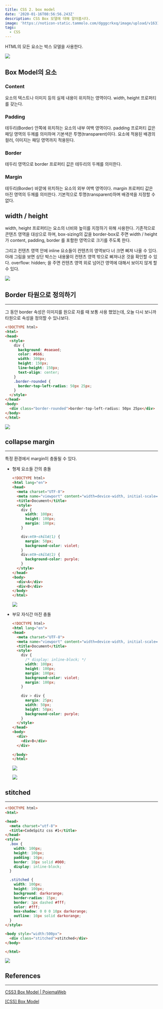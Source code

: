 ```yaml
---
title: CSS 2. box model
date: '2020-01-16T08:56:56.243Z'
description: CSS Box 모델에 대해 알아봅시다.
image: 'https://noticon-static.tammolo.com/dgggcrkxq/image/upload/v1631952589/tlog/cover/css-cover_eiiwob.jpg'
tags:
  - CSS
---
```


HTML의 모든 요소는 박스 모델을 사용한다.

![](https://res.cloudinary.com/dgggcrkxq/image/upload/v1631952584/tlog/box-model_cwmuxn.png)

## Box Model의 요소

### Content

요소의 텍스트나 이미지 등의 실제 내용이 위치하는 영역이다. width, height 프로퍼티를 갖는다.

### Padding

테두리(Border) 안쪽에 위치하는 요소의 내부 여백 영역이다. padding 프로퍼티 값은 패딩 영역의 두께를 의미하며 기본색은 투명(transparent)이다. 요소에 적용된 배경의 컬러, 이미지는 패딩 영역까지 적용된다.

### Border

테두리 영역으로 border 프로퍼티 값은 테두리의 두께를 의미한다.

### Margin

테두리(Border) 바깥에 위치하는 요소의 외부 여백 영역이다. margin 프로퍼티 값은 마진 영역의 두께를 의미한다. 기본적으로 투명(transparent)하며 배경색을 지정할 수 없다.

## width / height

width, height 프로퍼티는 요소의 너비와 높이를 지정하기 위해 사용한다. 기존적으로 콘텐츠 영역을 대상으로 하며, box-sizing의 값을 border-box로 주면 width / height가 content, padding, border 를 포함한 영역으로 크기를 주도록 한다.

 그리고 컨텐츠 영역 안에 inline 요소들이 컨텐츠의 영역보다 너 크면 삐져 나올 수 있다. 아래 그림을 보면 상단 박스는 내용물이 컨텐츠 영역 밖으로 삐져나온 것을 확인할 수 있다. 
 overflow: hidden; 을 주면 컨텐츠 영역 외로 넘어간 영역에 대해서 보이지 않게 할 수 있다.

![](https://noticon-static.tammolo.com/dgggcrkxq/image/upload/v1631952581/tlog/_2020-02-16__4.32.03_bdm2xl.png)

## Border 타원으로 정의하기

---

그 동안 border 속성은 이미지를 원으로 자를 때 보통 사용 했었는데, 오늘 다시 보니까 타원으로 속성을 정의할 수 있나보다.

```html
<!DOCTYPE html>
<html>
<head>
  <style>
    div {
      background: #eaeaed;
      color: #666;
      width: 300px;
      height: 150px;
      line-height: 150px;
      text-align: center;
    }
    .border-rounded {
      border-top-left-radius: 50px 25px;
    }
  </style>
</head>
<body>
  <div class="border-rounded">border-top-left-radius: 50px 25px</div>
</body>
</html>
```

![](https://noticon-static.tammolo.com/dgggcrkxq/image/upload/v1631952581/tlog/_2020-02-16__4.39.16_llissz.png)

## collapse margin

---

특정 환경에서 margin이 충돌될 수 있다.

- 형제 요소들 간의 충돌

  ```html
  <!DOCTYPE html>
  <html lang="en">
  <head>
    <meta charset="UTF-8">
    <meta name="viewport" content="width=device-width, initial-scale=1.0">
    <title>Document</title>
    <style>
      div {
        width: 100px;
        height: 100px;
        margin: 100px;
      }

      div:nth-child(1) {
        margin: 50px;
        background-color: violet;
      }
      div:nth-child(2) {
        background-color: purple;
      }
    </style>
  </head>
  <body>
    <div>A</div>
    <div>B</div>
  </body>
  </html>
  ```

    ![](https://noticon-static.tammolo.com/dgggcrkxq/image/upload/v1631952597/tlog/margin-collapse1_fwhh4u.gif)

- 부모 자식간 마진 충돌

  ```html
  <!DOCTYPE html>
  <html lang="en">
  <head>
    <meta charset="UTF-8">
    <meta name="viewport" content="width=device-width, initial-scale=1.0">
    <title>Document</title>
    <style>
      div {
        /* display: inline-block; */
        width: 100px;
        height: 100px;
        margin: 100px;
        background-color: violet;
        margin: 100px;
      }
      
      div > div {
        margin: 25px;
        width: 50px;
        height: 50px;
        background-color: purple;
      }
    </style>
  </head>
  <body>
    <div>
      <div>B</div>
    </div>
    
  </body>
  </html>
  ```

    ![](https://noticon-static.tammolo.com/dgggcrkxq/image/upload/v1631952596/tlog/margin-collabse2_oeyqkh.gif)

    ![](https://noticon-static.tammolo.com/dgggcrkxq/image/upload/v1631952591/tlog/margin-collapse3_nf7dzh.gif)

## stitched

---

```html
<!DOCTYPE html>
<html>

<head>
  <meta charset="utf-8">
  <title>CodeSpitz css #1</title>
</head>
<style>
  .box {
    width: 100px;
    height: 100px;
    padding: 10px;
    border: 10px solid #000;
    display: inline-block;
  }

  .stitched {
    width: 100px;
    height: 100px;
    background: darkorange;
    border-radius: 15px;
    border: 1px dashed #fff;
    color: #fff;
    box-shadow: 0 0 0 10px darkorange;
    outline: 10px solid darkorange;
  }
</style>

<body style="width:500px">
  <div class="stitched">stitched</div>
</body>

</html>
```

![](https://noticon-static.tammolo.com/dgggcrkxq/image/upload/v1631952581/tlog/_2020-02-16__5.06.23_ovnh0x.png)

## References

---

[CSS3 Box Model | PoiemaWeb](https://poiemaweb.com/css3-box-model)

[[CSS] Box Model](https://leesoo7595.github.io/css/2020/02/02/CSS_box_model/)